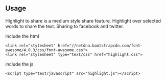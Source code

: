 ## Usage

Highlight to share is a medium style share feature.  Highlight over selected words to share the text.  Sharing to facebook and twitter.

include the html
```
<link rel="stylesheet" href="//netdna.bootstrapcdn.com/font-awesome/4.0.3/css/font-awesome.css">
<link rel="stylesheet" type="text/css" href="highlight.css">
```

include the js
```
<script type="text/javascript" src="highlight.js"></script>
```

